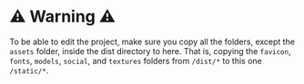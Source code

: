 # ⚠️ Warning ⚠️ 
To be able to edit the project, make sure you copy all the folders, except the `assets` folder, inside the dist directory to here. That is, copying the `favicon`, `fonts`, `models`, `social`, and `textures` folders from `/dist/*` to this one `/static/*`.
